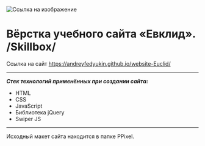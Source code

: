 ![Ссылка на изображение](https://github.com/AndreyFedyukin/website-Euclid/blob/main/img/logo-2.png)

# Вёрстка учебного сайта «Евклид». /Skillbox/

Ссылка на сайт https://andreyfedyukin.github.io/website-Euclid/

---

**_Стек технологий применённых при создании сайта:_**

- HTML
- CSS
- JavaScript
- Библиотека jQuery
- Swiper JS

---

Исходный макет сайта находится в папке PPixel.
